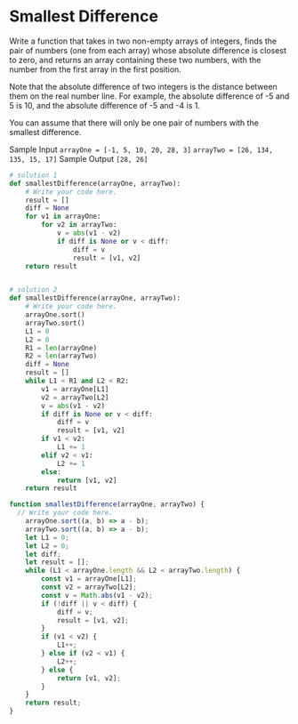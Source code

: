 # Smallest Difference

  Write a function that takes in two non-empty arrays of integers, finds the
  pair of numbers (one from each array) whose absolute difference is closest to
  zero, and returns an array containing these two numbers, with the number from
  the first array in the first position.
  
  Note that the absolute difference of two integers is the distance between
  them on the real number line. For example, the absolute difference of -5 and 5
  is 10, and the absolute difference of -5 and -4 is 1.
  
  You can assume that there will only be one pair of numbers with the smallest
  difference.
  
  Sample Input
  ```arrayOne = [-1, 5, 10, 20, 28, 3]```
  ```arrayTwo = [26, 134, 135, 15, 17]```
  Sample Output
  ```[28, 26]```
```python
# solution 1
def smallestDifference(arrayOne, arrayTwo):
    # Write your code here.
	result = []
	diff = None
	for v1 in arrayOne:
		for v2 in arrayTwo:
			v = abs(v1 - v2)
			if diff is None or v < diff:
				diff = v
				result = [v1, v2]
	return result


# solution 2
def smallestDifference(arrayOne, arrayTwo):
    # Write your code here.
    arrayOne.sort()
	arrayTwo.sort()
	L1 = 0
	L2 = 0
	R1 = len(arrayOne)
	R2 = len(arrayTwo)
	diff = None
	result = []
	while L1 < R1 and L2 < R2:
		v1 = arrayOne[L1]
		v2 = arrayTwo[L2]
		v = abs(v1 - v2)
		if diff is None or v < diff:
			diff = v
			result = [v1, v2]
		if v1 < v2:
			L1 += 1
		elif v2 < v1:
			L2 += 1
		else:
			return [v1, v2]
	return result
```
```javascript
function smallestDifference(arrayOne, arrayTwo) {
  // Write your code here.
	arrayOne.sort((a, b) => a - b);
	arrayTwo.sort((a, b) => a - b);
	let L1 = 0;
	let L2 = 0;
	let diff;
	let result = [];
	while (L1 < arrayOne.length && L2 < arrayTwo.length) {
		const v1 = arrayOne[L1];
		const v2 = arrayTwo[L2];
		const v = Math.abs(v1 - v2);
		if (!diff || v < diff) {
			diff = v;
			result = [v1, v2];
		}
		if (v1 < v2) {
			L1++;
		} else if (v2 < v1) {
			L2++;
		} else {
			return [v1, v2];
		}
	}
	return result;
}
```
